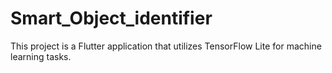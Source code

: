 # Smart_Object_identifier
This project is a Flutter application that utilizes TensorFlow Lite for machine learning tasks.
